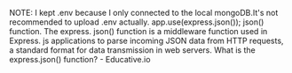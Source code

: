 NOTE: I kept .env because I only connected to the local mongoDB.It's not recommended to upload .env actually.
app.use(express.json());
json() function. The express. json() function is a middleware function used in Express. js applications to parse incoming JSON data from HTTP requests, a standard format for data transmission in web servers.
What is the express.json() function? - Educative.io

